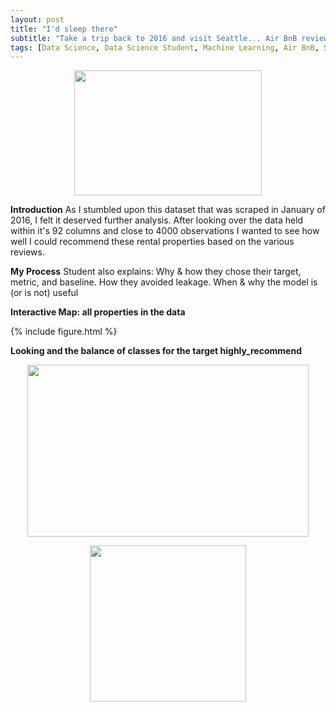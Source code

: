 ```yaml
---
layout: post
title: "I'd sleep there"
subtitle: "Take a trip back to 2016 and visit Seattle... Air BnB reviews"
tags: [Data Science, Data Science Student, Machine Learning, Air BnB, Seattle]
---
```

<p align="center">
  <img width="300" height="200" src="https://i.imgur.com/aMYAXoi.png?1" class="align-center">
</p>


**Introduction**
As I stumbled upon this dataset that was scraped in January of 2016, I felt it deserved further analysis. After looking over the data held within it's 92 columns and close to 4000 observations I wanted to see how well I could recommend these rental properties based on the various reviews. 

**My Process**
Student also explains: Why & how they chose their target, metric, and baseline. How they avoided leakage. When & why the model is (or is not) useful



**Interactive Map: all properties in the data**

{% include figure.html %}



**Looking and the balance of classes for the target highly_recommend**
<p align="center">
  <img width="450" height="275" src="https://i.imgur.com/NZuv8Bf.png" class="align-center">
</p>





<p align="center">
  <img width="250" height="250" src="https://i.imgur.com/n4NVO3e.png" class="align-center">
</p>
